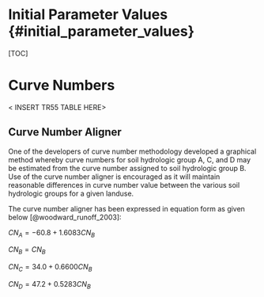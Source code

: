 # Initial Parameter Values {#initial_parameter_values} 

[TOC]



# Curve Numbers



< INSERT TR55 TABLE HERE>

## Curve Number Aligner

One of the developers of curve number methodology developed a graphical method whereby curve numbers for soil hydrologic group A, C, and D may be estimated from the curve number assigned to soil hydrologic group B. Use of the curve number aligner is encouraged as it will maintain reasonable differences in curve number value between the various soil hydrologic groups for a given landuse.

The curve number aligner has been expressed in equation form as given below [@woodward_runoff_2003]:

$CN_A = -60.8  +  1.6083 CN_B$

$CN_B =  CN_B$

$CN_C =  34.0  +  0.6600 CN_B$

$CN_D =  47.2  +  0.5283 CN_B$


